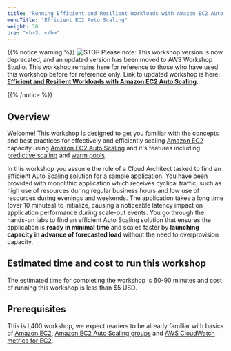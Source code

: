 ```yaml
---
title: "Running Efficient and Resilient Workloads with Amazon EC2 Auto Scaling"
menuTitle: "Efficient EC2 Auto Scaling"
weight: 30
pre: "<b>3. </b>"
---
```


{{% notice warning %}}
![STOP](../images/stop_small.png)
Please note: This workshop version is now deprecated, and an updated version has been moved to AWS Workshop Studio. This workshop remains here for reference to those who have used this workshop before for reference only. Link to updated workshop is here: **[Efficient and Resilient Workloads with Amazon EC2 Auto Scaling](https://catalog.us-east-1.prod.workshops.aws/workshops/20c57d32-162e-4ad5-86a6-dff1f8de4b3c/en-US)**.

{{% /notice %}}

## Overview

Welcome! This workshop is designed to get you familiar with the concepts and best practices for effectively and efficiently scaling [Amazon EC2](https://aws.amazon.com/ec2/) capacity using [Amazon EC2 Auto Scaling](https://aws.amazon.com/ec2/autoscaling/) and it's features including [predictive scaling](https://docs.aws.amazon.com/autoscaling/ec2/userguide/ec2-auto-scaling-predictive-scaling.html) and [warm pools](https://docs.aws.amazon.com/autoscaling/ec2/userguide/ec2-auto-scaling-warm-pools.html).

In this workshop you assume the role of a Cloud Architect tasked to find an efficient Auto Scaling solution for a sample application. You have been provided with monolithic application which receives cyclical traffic, such as high use of resources during regular business hours and low use of resources during evenings and weekends. The application takes a long time (over 10 minutes) to initialize, causing a noticeable latency impact on application performance during scale-out events. You go through the hands-on labs to find an efficient Auto Scaling solution that ensures the application is **ready in minimal time** and scales faster by **launching capacity in advance of forecasted load** without the need to overprovision capacity.

## Estimated time and cost to run this workshop
The estimated time for completing the workshop is 60-90 minutes and cost of running this workshop is less than $5 USD.

## Prerequisites 
This is L400 workshop, we expect readers to be already familiar with basics of [Amazon EC2](https://docs.aws.amazon.com/AWSEC2/latest/UserGuide/concepts.html), [Amazon EC2 Auto Scaling groups](https://docs.aws.amazon.com/autoscaling/ec2/userguide/auto-scaling-groups.html) and [AWS CloudWatch metrics for EC2](https://docs.aws.amazon.com/AWSEC2/latest/UserGuide/viewing_metrics_with_cloudwatch.html).
